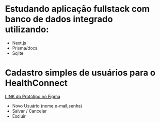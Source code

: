 # Estudando aplicação fullstack com banco de dados integrado utilizando:
- Next.js
- Prisma/docs
- Sqlite

# Cadastro simples de usuários para o HealthConnect 
[LINK do Protótipo no Figma](https://www.figma.com/proto/XQU7FnbmcLKCWZw0hzEk09/Health-Connect-Prorotype)
- Novo Usuário (nome,e-mail,senha)
- Salvar / Cancelar
- Excluir

